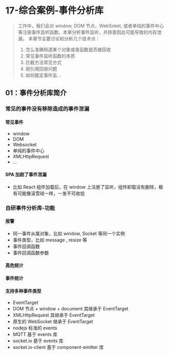 # 17-综合案例-事件分析库

> 工作中，我们会对 window, DOM 节点，WebSoket, 或者单纯的事件中心等注册事件监听函数。本章分析事件监听，并排查因此可能导致的内存泄漏。 本章节主要讨论和分析几个技术点：
>
> 1. 怎么准确知道某个对象或者函数是否被回收
> 2. 常见事件监听函数的本质
> 3. 拦截方法常见方式
> 4. 弱引用回收问题
> 5. 如何裁定事件监...

## 01：事件分析库简介

### 常见的事件没有移除造成的事件泄漏

#### 常见事件

- window
- DOM
- Websocket
- 单纯的事件中心
- XMLHttpRequest
- ...

#### SPA 加剧了事件泄漏

- 比如 React 组件加载后，在 window 上注册了监听，组件卸载没有删除，极有可能像滚雪球一样，一发不可收拾

### 自研事件分析库-功能

#### 报警

- 同一事件从属对象，比如 window, Socket 等同一个实例
- 事件类型，比如 message , resize 等
- 事件回调函数
- 事件回调函数参数

#### 高危统计

#### 事件统计

#### 支持多种事件类型

- EventTarget
- DOM 节点 + window + document 其继承于 EventTarget
- XMLHttpRequest 其继承于 EventTarget
- 原生的 WebSocket 继承于 EventTarget
- nodejs 标准的 events
- MQTT 基于 events 库
- socket.io 基于 events 库
- socket.io-client 基于 component-emitter 库
